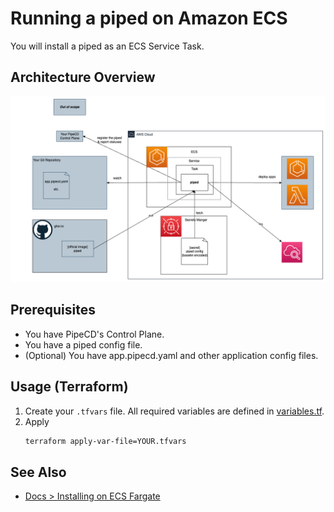# Running a piped on Amazon ECS

You will install a piped as an ECS Service Task.

## Architecture Overview

<img src="diagram/architecture.png">

## Prerequisites

- You have PipeCD's Control Plane.
- You have a piped config file.
- (Optional) You have app.pipecd.yaml and other application config files.

## Usage (Terraform)

1. Create your `.tfvars` file. All required variables are defined in [variables.tf](./terraform/variables.tf).
2. Apply
    ```bash
    terraform apply-var-file=YOUR.tfvars
    ```

## See Also

- [Docs > Installing on ECS Fargate](https://pipecd.dev/docs/installation/install-piped/installing-on-fargate/)
